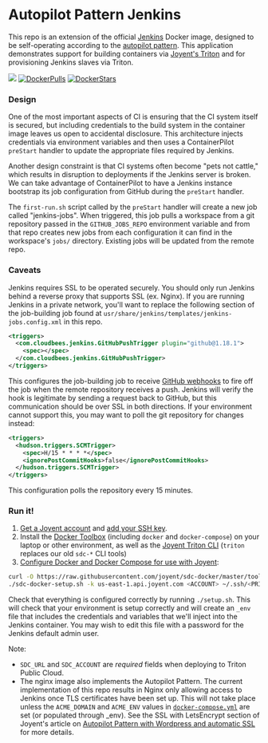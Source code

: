 # Autopilot Pattern Jenkins

This repo is an extension of the official [Jenkins](https://jenkins.io/) Docker image, designed to be self-operating according to the [autopilot pattern](http://autopilotpattern.io/). This application demonstrates support for building containers via [Joyent's Triton](https://www.joyent.com/) and for provisioning Jenkins slaves via Triton.

[![](https://badge.imagelayers.io/autopilotpattern/jenkins:latest.svg)](https://imagelayers.io/?images=autopilotpattern/jenkins:latest 'Get your own badge on imagelayers.io')
[![DockerPulls](https://img.shields.io/docker/pulls/autopilotpattern/jenkins.svg)](https://registry.hub.docker.com/u/autopilotpattern/jenkins/)
[![DockerStars](https://img.shields.io/docker/stars/autopilotpattern/jenkins.svg)](https://registry.hub.docker.com/u/autopilotpattern/jenkins/)


### Design

One of the most important aspects of CI is ensuring that the CI system itself is secured, but including credentials to the build system in the container image leaves us open to accidental disclosure. This architecture injects credentials via environment variables and then uses a ContainerPilot `preStart` handler to update the appropriate files required by Jenkins.

Another design constraint is that CI systems often become "pets not cattle," which results in disruption to deployments if the Jenkins server is broken. We can take advantage of ContainerPilot to have a Jenkins instance bootstrap its job configuration from GitHub during the `preStart` handler.

The `first-run.sh` script called by the `preStart` handler will create a new job called "jenkins-jobs". When triggered, this job pulls a workspace from a git repository passed in the `GITHUB_JOBS_REPO` environment variable and from that repo creates new jobs from each configuration it can find in the workspace's `jobs/` directory. Existing jobs will be updated from the remote repo.


### Caveats

Jenkins requires SSL to be operated securely. You should only run Jenkins behind a reverse proxy that supports SSL (ex. Nginx). If you are running Jenkins in a private network, you'll want to replace the following section of the job-building job found at `usr/share/jenkins/templates/jenkins-jobs.config.xml` in this repo.

```xml
<triggers>
  <com.cloudbees.jenkins.GitHubPushTrigger plugin="github@1.18.1">
    <spec></spec>
  </com.cloudbees.jenkins.GitHubPushTrigger>
</triggers>
```

This configures the job-building job to receive [GitHub webhooks](https://developer.github.com/webhooks/) to fire off the job when the remote repository receives a push. Jenkins will verify the hook is legitimate by sending a request back to GitHub, but this communication should be over SSL in both directions. If your environment cannot support this, you may want to poll the git repository for changes instead:


```xml
<triggers>
  <hudson.triggers.SCMTrigger>
    <spec>H/15 * * * *</spec>
    <ignorePostCommitHooks>false</ignorePostCommitHooks>
  </hudson.triggers.SCMTrigger>
</triggers>
```

This configuration polls the repository every 15 minutes.

### Run it!

1. [Get a Joyent account](https://my.joyent.com/landing/signup/) and [add your SSH key](https://docs.joyent.com/public-cloud/getting-started).
1. Install the [Docker Toolbox](https://docs.docker.com/installation/mac/) (including `docker` and `docker-compose`) on your laptop or other environment, as well as the [Joyent Triton CLI](https://www.joyent.com/blog/introducing-the-triton-command-line-tool) (`triton` replaces our old `sdc-*` CLI tools)
1. [Configure Docker and Docker Compose for use with Joyent](https://docs.joyent.com/public-cloud/api-access/docker):

```bash
curl -O https://raw.githubusercontent.com/joyent/sdc-docker/master/tools/sdc-docker-setup.sh && chmod +x sdc-docker-setup.sh
./sdc-docker-setup.sh -k us-east-1.api.joyent.com <ACCOUNT> ~/.ssh/<PRIVATE_KEY_FILE>
```

Check that everything is configured correctly by running `./setup.sh`. This will check that your environment is setup correctly and will create an `_env` file that includes the credentials and variables that we'll inject into the Jenkins container. You may wish to edit this file with a password for the Jenkins default admin user.

Note:
 - `SDC_URL` and `SDC_ACCOUNT` are _required_ fields when deploying to Triton Public Cloud.
 - The nginx image also implements the Autopilot Pattern. The current implementation of this repo results in Nginx only allowing access to Jenkins once TLS certificates have been set up. This will not take place unless the `ACME_DOMAIN` and `ACME_ENV` values in [`docker-compose.yml`](./docker-compose.yml#L21) are set (or populated through \_env). See the SSL with LetsEncrypt section of Joyent's article on [Autopilot Pattern with Wordpress and automatic SSL](https://www.joyent.com/blog/wordpress-on-autopilot-with-ssl) for more details.

